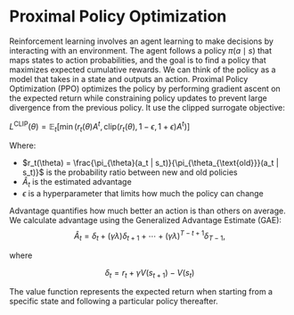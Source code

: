 # Proximal Policy Optimization
Reinforcement learning involves an agent learning to make decisions by interacting with an environment. The agent follows a policy $\pi(a\mid s)$
 that maps states to action probabilities, and the goal is to find a policy that maximizes expected cumulative rewards. We can think of the policy as a model that takes in a state and outputs an action.
Proximal Policy Optimization (PPO) optimizes the policy by performing gradient ascent on the expected return while constraining policy updates to prevent large divergence from the previous policy. It use the clipped surrogate objective:

$L^{\text{CLIP}}(\theta) = \mathbb{E}_t \left[ \min \left( r_t(\theta) A^t, \text{clip} \left( r_t(\theta), 1 - \epsilon, 1 + \epsilon \right) A^t \right) \right]$

Where:

- $r_t(\theta) = \frac{\pi_{\theta}(a_t | s_t)}{\pi_{\theta_{\text{old}}}(a_t | s_t)}$ is the probability ratio between new and old policies
- $\hat{A}_t$ is the estimated advantage
- $\epsilon$ is a hyperparameter that limits how much the policy can change

Advantage quantifies how much better an action is than others on average.
We calculate advantage using the Generalized Advantage Estimate (GAE):
$$
\hat{A}_t = \delta_t + (\gamma \lambda) \delta_{t+1} + \cdots + (\gamma \lambda)^{T - t + 1} \delta_{T - 1},
$$

where  

$$
\delta_t = r_t + \gamma V(s_{t+1}) - V(s_t)
$$

The value function represents the expected return when starting from a specific state and following a particular policy thereafter.

